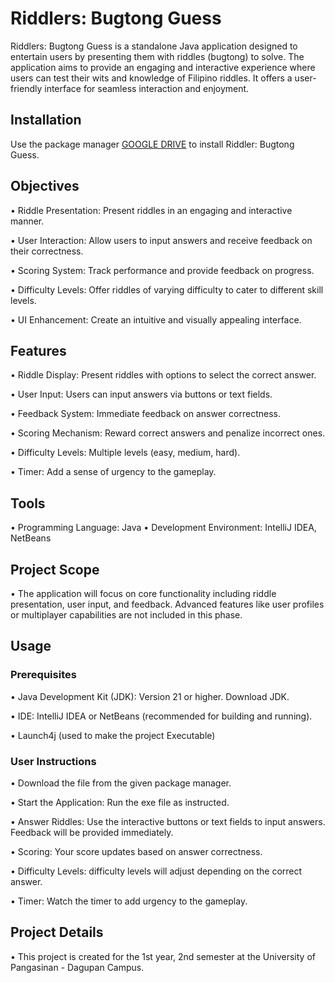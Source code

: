 # Riddlers: Bugtong Guess

Riddlers: Bugtong Guess is a standalone Java application designed to entertain users by presenting them with riddles (bugtong) to solve. The application aims to provide an engaging and interactive experience where users can test their wits and knowledge of Filipino riddles. It offers a user-friendly interface for seamless interaction and enjoyment. 

## Installation

Use the package manager [GOOGLE DRIVE](https://drive.google.com/file/d/133HpgX_4ZmDzzCUGLY9tm3cUHRb5npvj/view?usp=sharing) to install Riddler: Bugtong Guess.

## Objectives
 • Riddle Presentation: Present riddles in an engaging and interactive manner.

 • User Interaction: Allow users to input answers and receive feedback on their correctness.

 • Scoring System: Track performance and provide feedback on progress.

 • Difficulty Levels: Offer riddles of varying difficulty to cater to different skill levels.

 • UI Enhancement: Create an intuitive and visually appealing interface.

## Features
 • Riddle Display: Present riddles with options to select the correct answer.

 • User Input: Users can input answers via buttons or text fields.

 • Feedback System: Immediate feedback on answer correctness.

 • Scoring Mechanism: Reward correct answers and penalize incorrect ones.

 • Difficulty Levels: Multiple levels (easy, medium, hard).

 • Timer: Add a sense of urgency to the gameplay.



## Tools

• Programming Language: Java
• Development Environment: IntelliJ IDEA, NetBeans

## Project Scope
• The application will focus on core functionality including riddle presentation, user input, and feedback. Advanced features like user profiles or multiplayer capabilities are not included in this phase.

## Usage

### Prerequisites
• Java Development Kit (JDK): Version 21 or higher. Download JDK.

• IDE: IntelliJ IDEA or NetBeans (recommended for building and running).

• Launch4j (used to make the project Executable)

### User Instructions
• Download the file from the given package manager.

• Start the Application: Run the exe file as instructed.

• Answer Riddles: Use the interactive buttons or text fields to input answers. Feedback will be provided immediately.

• Scoring: Your score updates based on answer correctness.

• Difficulty Levels: difficulty levels will adjust depending on the correct answer.

• Timer: Watch the timer to add urgency to the gameplay.

## Project Details
• This project is created for the 1st year, 2nd semester at the University of Pangasinan - Dagupan Campus.
